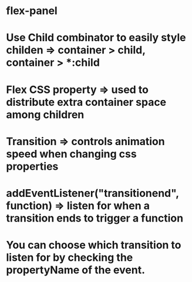 # flex-panel
#
# Use Child combinator to easily style childen => container > child, container > *:child
#
# Flex CSS property => used to distribute extra container space among children 
#
# Transition => controls animation speed when changing css properties 
#
# addEventListener("transitionend", function) => listen for when a transition ends to trigger a function
#
# You can choose which transition to listen for by checking the propertyName of the event. 
#
#
